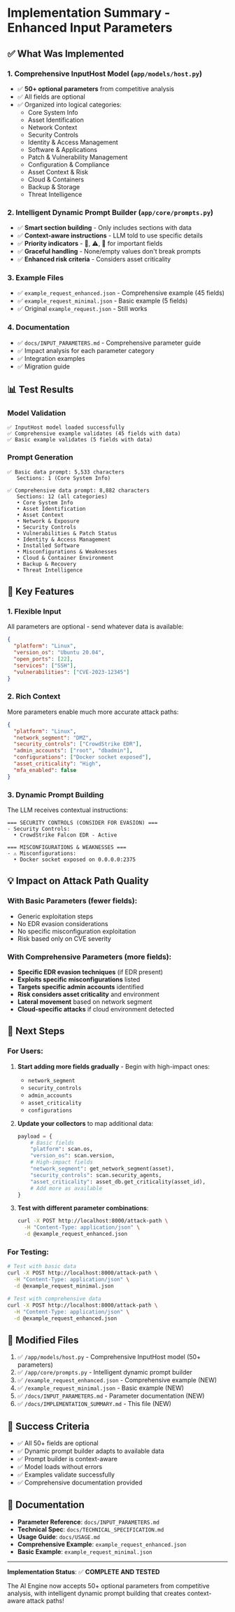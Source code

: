 # Implementation Summary - Enhanced Input Parameters

## ✅ What Was Implemented

### 1. **Comprehensive InputHost Model** (`app/models/host.py`)
- ✅ **50+ optional parameters** from competitive analysis
- ✅ All fields are optional
- ✅ Organized into logical categories:
  - Core System Info
  - Asset Identification
  - Network Context
  - Security Controls
  - Identity & Access Management
  - Software & Applications
  - Patch & Vulnerability Management
  - Configuration & Compliance
  - Asset Context & Risk
  - Cloud & Containers
  - Backup & Storage
  - Threat Intelligence

### 2. **Intelligent Dynamic Prompt Builder** (`app/core/prompts.py`)
- ✅ **Smart section building** - Only includes sections with data
- ✅ **Context-aware instructions** - LLM told to use specific details
- ✅ **Priority indicators** - 🎯, ⚠️, 🔑 for important fields
- ✅ **Graceful handling** - None/empty values don't break prompts
- ✅ **Enhanced risk criteria** - Considers asset criticality

### 3. **Example Files**
- ✅ `example_request_enhanced.json` - Comprehensive example (45 fields)
- ✅ `example_request_minimal.json` - Basic example (5 fields)
- ✅ Original `example_request.json` - Still works

### 4. **Documentation**
- ✅ `docs/INPUT_PARAMETERS.md` - Comprehensive parameter guide
- ✅ Impact analysis for each parameter category
- ✅ Integration examples
- ✅ Migration guide

## 📊 Test Results

### Model Validation
```
✅ InputHost model loaded successfully
✅ Comprehensive example validates (45 fields with data)
✅ Basic example validates (5 fields with data)
```

### Prompt Generation
```
✅ Basic data prompt: 5,533 characters
   Sections: 1 (Core System Info)

✅ Comprehensive data prompt: 8,882 characters
   Sections: 12 (all categories)
   • Core System Info
   • Asset Identification
   • Asset Context
   • Network & Exposure
   • Security Controls
   • Vulnerabilities & Patch Status
   • Identity & Access Management
   • Installed Software
   • Misconfigurations & Weaknesses
   • Cloud & Container Environment
   • Backup & Recovery
   • Threat Intelligence
```

## 🎯 Key Features

### 1. Flexible Input
All parameters are optional - send whatever data is available:
```json
{
  "platform": "Linux",
  "version_os": "Ubuntu 20.04",
  "open_ports": [22],
  "services": ["SSH"],
  "vulnerabilities": ["CVE-2023-12345"]
}
```

### 2. Rich Context
More parameters enable much more accurate attack paths:
```json
{
  "platform": "Linux",
  "network_segment": "DMZ",
  "security_controls": ["CrowdStrike EDR"],
  "admin_accounts": ["root", "dbadmin"],
  "configurations": ["Docker socket exposed"],
  "asset_criticality": "High",
  "mfa_enabled": false
}
```

### 3. Dynamic Prompt Building
The LLM receives contextual instructions:
```
=== SECURITY CONTROLS (CONSIDER FOR EVASION) ===
- Security Controls:
  • CrowdStrike Falcon EDR - Active

=== MISCONFIGURATIONS & WEAKNESSES ===
- ⚠️ Misconfigurations:
  • Docker socket exposed on 0.0.0.0:2375
```

## 💡 Impact on Attack Path Quality

### With Basic Parameters (fewer fields):
- Generic exploitation steps
- No EDR evasion considerations
- No specific misconfiguration exploitation
- Risk based only on CVE severity

### With Comprehensive Parameters (more fields):
- **Specific EDR evasion techniques** (if EDR present)
- **Exploits specific misconfigurations** listed
- **Targets specific admin accounts** identified
- **Risk considers asset criticality** and environment
- **Lateral movement** based on network segment
- **Cloud-specific attacks** if cloud environment detected

## 🚀 Next Steps

### For Users:
1. **Start adding more fields gradually** - Begin with high-impact ones:
   - `network_segment`
   - `security_controls`
   - `admin_accounts`
   - `asset_criticality`
   - `configurations`

2. **Update your collectors** to map additional data:
   ```python
   payload = {
       # Basic fields
       "platform": scan.os,
       "version_os": scan.version,
       # High-impact fields
       "network_segment": get_network_segment(asset),
       "security_controls": scan.security_agents,
       "asset_criticality": asset_db.get_criticality(asset_id),
       # Add more as available
   }
   ```

3. **Test with different parameter combinations**:
   ```bash
   curl -X POST http://localhost:8000/attack-path \
     -H "Content-Type: application/json" \
     -d @example_request_enhanced.json
   ```

### For Testing:
```bash
# Test with basic data
curl -X POST http://localhost:8000/attack-path \
  -H "Content-Type: application/json" \
  -d @example_request_minimal.json

# Test with comprehensive data
curl -X POST http://localhost:8000/attack-path \
  -H "Content-Type: application/json" \
  -d @example_request_enhanced.json
```

## 📁 Modified Files

1. ✅ `/app/models/host.py` - Comprehensive InputHost model (50+ parameters)
2. ✅ `/app/core/prompts.py` - Intelligent dynamic prompt builder
3. ✅ `/example_request_enhanced.json` - Comprehensive example (NEW)
4. ✅ `/example_request_minimal.json` - Basic example (NEW)
5. ✅ `/docs/INPUT_PARAMETERS.md` - Parameter documentation (NEW)
6. ✅ `/docs/IMPLEMENTATION_SUMMARY.md` - This file (NEW)

## 🎉 Success Criteria

- ✅ All 50+ fields are optional
- ✅ Dynamic prompt builder adapts to available data
- ✅ Prompt builder is context-aware
- ✅ Model loads without errors
- ✅ Examples validate successfully
- ✅ Comprehensive documentation provided

## 📖 Documentation

- **Parameter Reference**: `docs/INPUT_PARAMETERS.md`
- **Technical Spec**: `docs/TECHNICAL_SPECIFICATION.md`
- **Usage Guide**: `docs/USAGE.md`
- **Comprehensive Example**: `example_request_enhanced.json`
- **Basic Example**: `example_request_minimal.json`

---

**Implementation Status**: ✅ **COMPLETE AND TESTED**

The AI Engine now accepts 50+ optional parameters from competitive analysis, with intelligent dynamic prompt building that creates context-aware attack paths!
